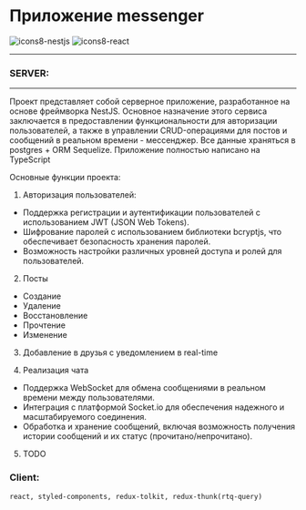 # Приложение messenger

![icons8-nestjs](https://github.com/Doonu/messenger_app/assets/123429108/6bb51f10-87b4-43d7-9436-497ae7481156)         ![icons8-react](https://github.com/Doonu/messenger_app/assets/123429108/ae1d06a0-6f40-4491-96bd-5bdae9cdcfcd)

------
### SERVER:
------
Проект представляет собой серверное приложение, разработанное на основе фреймворка NestJS. Основное назначение этого сервиса заключается в предоставлении функциональности для авторизации пользователей, а также в управлении CRUD-операциями для постов и сообщений в реальном времени - мессенджер. Все данные храняться в postgres + ORM Sequelize. Приложение полностью написано на TypeScript


Основные функции проекта:
1) Авторизация пользователей:

- Поддержка регистрации и аутентификации пользователей с использованием JWT (JSON Web Tokens).
- Шифрование паролей с использованием библиотеки bcryptjs, что обеспечивает безопасность хранения паролей.
- Возможность настройки различных уровней доступа и ролей для пользователей.

2) Посты
- Создание
- Удаление
- Восстановление
- Прочтение
- Изменение

3) Добавление в друзья с уведомлением в real-time

4) Реализация чата
- Поддержка WebSocket для обмена сообщениями в реальном времени между пользователями.
- Интеграция с платформой Socket.io для обеспечения надежного и масштабируемого соединения.
- Обработка и хранение сообщений, включая возможность получения истории сообщений и их статус (прочитано/непрочитано).

5) TODO

### Client:
    react, styled-components, redux-tolkit, redux-thunk(rtq-query)
